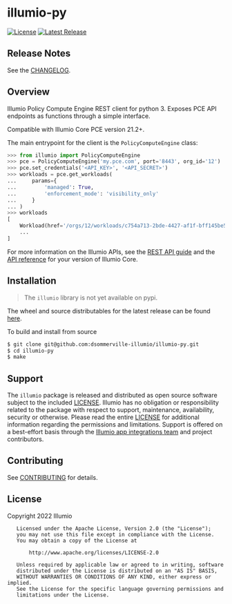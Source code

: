# illumio-py  

[![License](https://img.shields.io/badge/License-Apache_2.0-blue.svg?color=orange)](https://opensource.org/licenses/Apache-2.0)
[![Latest Release](https://img.shields.io/github/v/release/dsommerville-illumio/illumio-py?label=Latest%20Release)](https://github.com/dsommerville-illumio/illumio-py/releases/latest)

## Release Notes  

See the [CHANGELOG](CHANGELOG.rst).  

## Overview  

Illumio Policy Compute Engine REST client for python 3. Exposes PCE API endpoints as functions through a simple interface.  

Compatible with Illumio Core PCE version 21.2+.  

The main entrypoint for the client is the `PolicyComputeEngine` class:  

```python
>>> from illumio import PolicyComputeEngine
>>> pce = PolicyComputeEngine('my.pce.com', port='8443', org_id='12')
>>> pce.set_credentials('<API_KEY>', '<API_SECRET>')
>>> workloads = pce.get_workloads(
...     params={
...         'managed': True,
...         'enforcement_mode': 'visibility_only'
...     }
... )
>>> workloads
[
    Workload(href='/orgs/12/workloads/c754a713-2bde-4427-af1f-bff145be509b', ...),
    ...
]
```

For more information on the Illumio APIs, see the [REST API guide](https://docs.illumio.com/core/21.5/Content/LandingPages/Guides/rest-api.htm) and the [API reference](https://docs.illumio.com/core/21.5/API-Reference/index.html) for your version of Illumio Core.  

## Installation  

> The `illumio` library is not yet available on pypi.  

The wheel and source distributables for the latest release can be found [here](/releases/latest).  

To build and install from source  

```sh
$ git clone git@github.com:dsommerville-illumio/illumio-py.git
$ cd illumio-py
$ make
```

## Support  

The `illumio` package is released and distributed as open source software subject to the included [LICENSE](LICENSE). Illumio has no obligation or responsibility related to the package with respect to support, maintenance, availability, security or otherwise. Please read the entire [LICENSE](LICENSE) for additional information regarding the permissions and limitations. Support is offered on a best-effort basis through the [Illumio app integrations team](mailto:app-integrations@illumio.com) and project contributors.

## Contributing  

See [CONTRIBUTING](.github/CONTRIBUTING.md) for details.  

## License  

Copyright 2022 Illumio  

```
   Licensed under the Apache License, Version 2.0 (the "License");
   you may not use this file except in compliance with the License.
   You may obtain a copy of the License at

       http://www.apache.org/licenses/LICENSE-2.0

   Unless required by applicable law or agreed to in writing, software
   distributed under the License is distributed on an "AS IS" BASIS,
   WITHOUT WARRANTIES OR CONDITIONS OF ANY KIND, either express or implied.
   See the License for the specific language governing permissions and
   limitations under the License.
```
